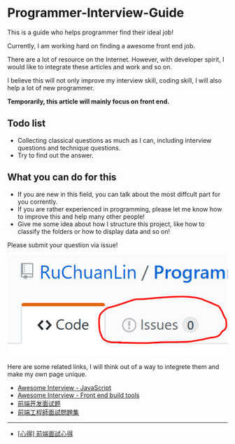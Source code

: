 # Programmer-Interview-Guide

This is a guide who helps programmer find their ideal job!

Currently, I am working hard on finding a awesome front end job.

There are a lot of resource on the Internet. However, with developer spirit, I would like to integrate these articles and work and so on.

I believe this will not only improve my interview skill, coding skill, I will also help a lot of new programmer.

**Temporarily, this article will mainly focus on front end.**

## Todo list

* Collecting classical questions as much as I can, including interview questions and technique questions.
* Try to find out the answer.

## What you can do for this

* If you are new in this field, you can talk about the most diffcult part for you corrently.
* If you are rather experienced in programming, please let me know how to improve this and help many other people!
* Give me some idea about how I structure this project, like how to classify the folders or how to display data and so on!

Please submit your question via issue!

![GitHub Logo](/img/issue.png)

Here are some related links, I will think out of a way to integrete them and make my own page unique.

* [Awesome Interview - JavaScript](https://github.com/MaximAbramchuck/awesome-interview-questions#javascript)
* [Awesome Interview - Front end build tools](https://github.com/MaximAbramchuck/awesome-interview-questions#front-end-build-tools)
* [前端开发面试题](https://github.com/markyun/My-blog/tree/master/Front-end-Developer-Questions/Questions-and-Answers)
* [前端工程師面試問題集](https://github.com/h5bp/Front-end-Developer-Interview-Questions/tree/master/Translations/Chinese-Traditional)

---

* [[心得] 前端面試心得](https://www.ptt.cc/bbs/Soft_Job/M.1506780799.A.762.html)
